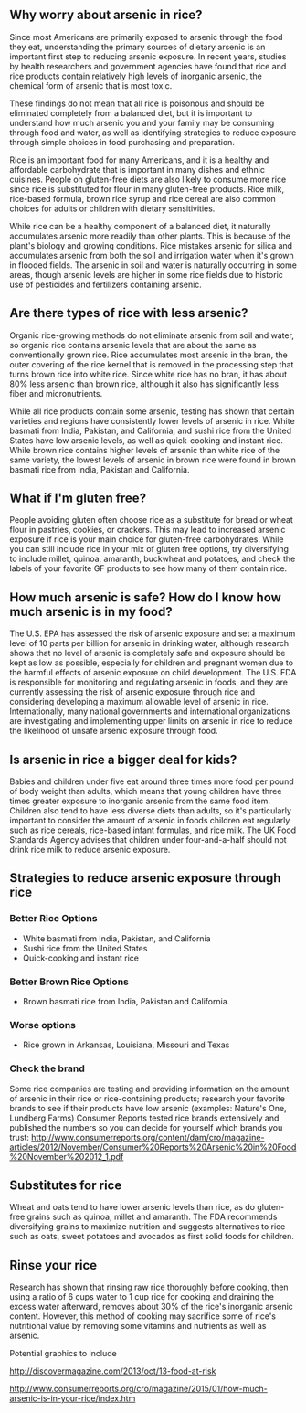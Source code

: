 ## Why worry about arsenic in rice? 

Since most Americans are primarily exposed to arsenic through the food they eat, understanding the primary sources of dietary arsenic is an important first step to reducing arsenic exposure. In recent years, studies by health researchers and government agencies have found that rice and rice products contain relatively high levels of inorganic arsenic, the chemical form of arsenic that is most toxic. 

These findings do not mean that all rice is poisonous and should be eliminated completely from a balanced diet, but it is important to understand how much arsenic you and your family may be consuming through food and water, as well as identifying strategies to reduce exposure through simple choices in food purchasing and preparation.

Rice is an important food for many Americans, and it is a healthy and affordable carbohydrate that is important in many dishes and ethnic cuisines. People on gluten-free diets are also likely to consume more rice since rice is substituted for flour in many gluten-free products. Rice milk, rice-based formula, brown rice syrup and rice cereal are also common choices for adults or children with dietary sensitivities.

While rice can be a healthy component of a balanced diet, it naturally accumulates arsenic more readily than other plants. This is because of the plant's biology and growing conditions. Rice mistakes arsenic for silica and accumulates arsenic from both the soil and irrigation water when it's grown in flooded fields. The arsenic in soil and water is naturally occurring in some areas, though arsenic levels are higher in some rice fields due to historic use of pesticides and fertilizers containing arsenic. 

## Are there types of rice with less arsenic? 

Organic rice-growing methods do not eliminate arsenic from soil and water, so organic rice contains arsenic levels that are about the same as conventionally grown rice. Rice accumulates most arsenic in the bran, the outer covering of the rice kernel that is removed in the processing step that turns brown rice into white rice. Since white rice has no bran, it has about 80% less arsenic than brown rice, although it also has significantly less fiber and micronutrients. 

While all rice products contain some arsenic, testing has shown that certain varieties and regions have consistently lower levels of arsenic in rice. White basmati from India, Pakistan, and California, and sushi rice from the United States have low arsenic levels, as well as quick-cooking and instant rice. While brown rice contains higher levels of arsenic than white rice of the same variety, the lowest levels of arsenic in brown rice were found in brown basmati rice from India, Pakistan and California. 

## What if I'm gluten free? 

People avoiding gluten often choose rice as a substitute for bread or wheat flour in pastries, cookies, or crackers. This may lead to increased arsenic exposure if rice is your main choice for gluten-free carbohydrates. While you can still include rice in your mix of gluten free options, try diversifying to include millet, quinoa, amaranth, buckwheat and potatoes, and check the labels of your favorite GF products to see how many of them contain rice.

## How much arsenic is safe? How do I know how much arsenic is in my food? 

The U.S. EPA has assessed the risk of arsenic exposure and set a maximum level of 10 parts per billion for arsenic in drinking water, although research shows that no level of arsenic is completely safe and exposure should be kept as low as possible, especially for children and pregnant women due to the harmful effects of arsenic exposure on child development. The U.S. FDA is responsible for monitoring and regulating arsenic in foods, and they are currently assessing the risk of arsenic exposure through rice and considering developing a maximum allowable level of arsenic in rice. Internationally, many national governments and international organizations are investigating and implementing upper limits on arsenic in rice to reduce the likelihood of unsafe arsenic exposure through food.

## Is arsenic in rice a bigger deal for kids? 

Babies and children under five eat around three times more food per pound of body weight than adults, which means that young children have three times greater exposure to inorganic arsenic from the same food item. Children also tend to have less diverse diets than adults, so it's particularly important to consider the amount of arsenic in foods children eat regularly such as rice cereals, rice-based infant formulas, and rice milk. The UK Food Standards Agency advises that children under four-and-a-half should not drink rice milk to reduce arsenic exposure.

## Strategies to reduce arsenic exposure through rice 

### Better Rice Options 

* White basmati from India, Pakistan, and California
* Sushi rice from the United States
* Quick-cooking and instant rice

### Better Brown Rice Options 

* Brown basmati rice from India, Pakistan and California. 

### Worse options 

* Rice grown in Arkansas, Louisiana, Missouri and Texas 

### Check the brand 

Some rice companies are testing and providing information on the amount of arsenic in their rice or rice-containing products; research your favorite brands to see if their products have low arsenic (examples: Nature's One, Lundberg Farms) Consumer Reports tested rice brands extensively and published the numbers so you can decide for yourself which brands you trust:  <a href="http://www.consumerreports.org/content/dam/cro/magazine-articles/2012/November/Consumer%20Reports%20Arsenic%20in%20Food%20November%202012_1.pdf">http://www.consumerreports.org/content/dam/cro/magazine-articles/2012/November/Consumer%20Reports%20Arsenic%20in%20Food%20November%202012_1.pdf</a>

## Substitutes for rice 

Wheat and oats tend to have lower arsenic levels than rice, as do gluten-free grains such as quinoa, millet and amaranth. The FDA recommends diversifying grains to maximize nutrition and suggests alternatives to rice such as oats, sweet potatoes and avocados as first solid foods for children.

## Rinse your rice 

Research has shown that rinsing raw rice thoroughly before cooking, then using a ratio of 6 cups water to 1 cup rice for cooking and draining the excess water afterward, removes about 30% of the rice's inorganic arsenic content. However, this method of cooking may sacrifice some of rice's nutritional value by removing some vitamins and nutrients as well as arsenic.

Potential graphics to include

<a href="http://discovermagazine.com/2013/oct/13-food-at-risk">http://discovermagazine.com/2013/oct/13-food-at-risk</a>

<a href="http://www.consumerreports.org/cro/magazine/2015/01/how-much-arsenic-is-in-your-rice/index.htm">http://www.consumerreports.org/cro/magazine/2015/01/how-much-arsenic-is-in-your-rice/index.htm</a>

